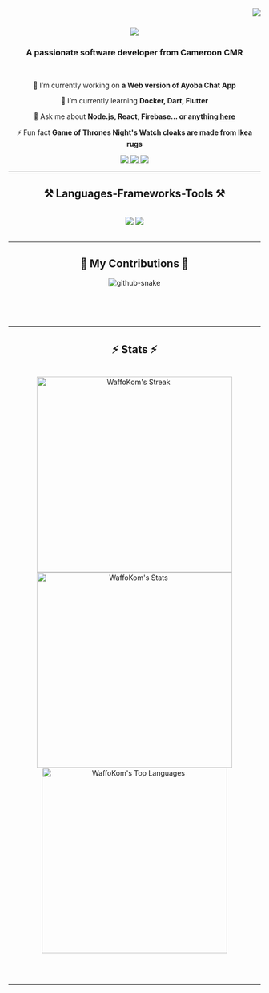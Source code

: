 <img align="right" src="https://visitor-badge.laobi.icu/badge?page_id=WaffoKom" />

<h1 align="center">
    <img src="https://readme-typing-svg.herokuapp.com/?font=Righteous&size=35&center=true&vCenter=true&width=500&height=70&duration=4000&lines=Hi+There!+👋;+I'm+DaniloWaffis!;" />
</h1>

<h3 align="center">A passionate software developer from Cameroon CMR</h3>

<br/>

<div align="center">
 
 🔭 I’m currently working on **a Web version of Ayoba Chat App**
 
 🌱 I’m currently learning **Docker, Dart, Flutter**

💬 Ask me about **Node.js, React, Firebase... or anything [here](https://github.com/WaffoKom/WaffoKom/issues)**

⚡ Fun fact **Game of Thrones Night's Watch cloaks are made from Ikea rugs** 

 </div>
 
<div align="center"> 
  <a href="kwdparabic@gmail.com">
    <img  src="https://img.shields.io/badge/Gmail-333333?style=for-the-badge&logo=gmail&logoColor=red" />
  </a>
  <a href="https://www.linkedin.com/in/daniel-kom-b4a861314/" target="_blank">
    <img  src="https://img.shields.io/badge/LinkedIn-0077B5?style=for-the-badge&logo=linkedin&logoColor=white" target="_blank" />
  </a>
  <a href="https://x.com/DaniloWaff40563/" target="_blank">
    <img   src="https://img.shields.io/twitter/follow/DaniloWaffis?style=for-the-badge&logo=x&logoColor=white" target="_blank"/>
  </a>
</div>

 <hr/>
 
<h2 align="center">⚒️ Languages-Frameworks-Tools ⚒️</h2>
<br/>
<div align="center">
    <img src="https://skillicons.dev/icons?i=react,mui,html,css,vscode,github,tailwind,git" />
    <img src="https://skillicons.dev/icons?i=nodejs,python,javascript,typescript,express,firebase,mongodb,mysql"/><br>
</div>

<br/>
<hr/>

<div align="center">
  <h2>🐍 My Contributions 🐍</h2>

<picture>  
  <source media="(prefers-color-scheme: dark)" srcset="github-snake-dark.svg" />
  <source media="(prefers-color-scheme: light)" srcset="github-snake.svg" />
  <img alt="github-snake" src="github-snake.svg" />
</picture>
  
  <br/><br/><br/>
</div>

<hr/>

<h2 align="center">⚡ Stats ⚡</h2>

<br>

<div align=center>
    <a href="https://github-readme-streak-stats.herokuapp.com/?user=WaffoKom&theme=vue-dark&hide_border=false">
      <img width=390 src="https://github-readme-streak-stats.herokuapp.com/?user=WaffoKom&theme=vue-dark&hide_border=false&border_radius=10" alt="WaffoKom's Streak"/>
    </a>
  <a href="https://github-readme-stats.vercel.app/api?username=WaffoKom&theme=vue-dark&show_icons=true&hide_border=false&count_private=false">
  <img width=390 src="https://github-readme-stats.vercel.app/api?username=WaffoKom&theme=vue-dark&show_icons=true&hide_border=false&count_private=false&border_radius=10" alt="WaffoKom's Stats">
</a>
<br/>
 <a href="https://github-readme-stats.vercel.app/api/top-langs/?username=WaffoKom&theme=vue-dark&show_icons=true&hide_border=false&layout=compact">     
<img width=370 align="center" src="https://github-readme-stats.vercel.app/api/top-langs/?username=WaffoKom&theme=vue-dark&show_icons=true&hide_border=false&border_radius=10&size_weight=0.6&count_weight=0.6&layout=compact" alt="WaffoKom's Top Languages">
</a>
</div>

<br/><br/>

<hr/>

<br/>

<br/>
